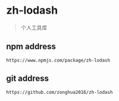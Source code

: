 # zh-lodash
> 个人工具库

## npm address

`https://www.npmjs.com/package/zh-lodash`

## git address

`https://github.com/zonghua2016/zh-lodash`